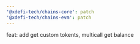 ```yaml
---
'@xdefi-tech/chains-core': patch
'@xdefi-tech/chains-evm': patch
---
```


feat: add get custom tokents, multicall get balance
